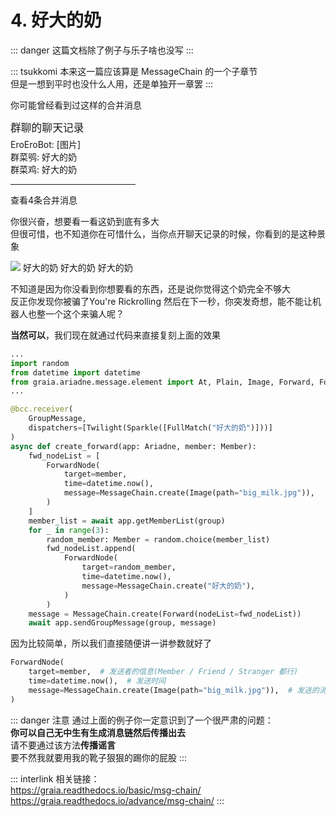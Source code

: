 # 4. 好大的奶

::: danger
这篇文档除了例子<Curtain type="danger">与乐子</Curtain>啥也没写
:::

::: tsukkomi
本来这一篇应该算是 MessageChain 的一个子章节  
但是一想到平时也没什么人用，还是单独开一章罢
:::

你可能曾经看到过这样的合并消息
<ChatPanel title="GraiaCommunity">
  <ChatMessage name="EroEroBot" :avatar="$withBase('/avatar/ero.webp')">
    <div style="width:200px">
      <div style="font-size:1.2em;margin-bottom:5px">群聊的聊天记录</div>
      EroEroBot: [图片]<br/>
      群菜鸮: 好大的奶<br/>
      群菜鸡: 好大的奶<br/>
      <hr/>
      查看4条合并消息<br/>
    </div>
  </ChatMessage>
</ChatPanel>

你很兴奋，想要看一看这奶到底有多大  
但很可惜，也不知道你在可惜什么，当你点开聊天记录的时候，你看到的是这种景象

<ChatPanel title="转发的合并消息">
  <ChatMessage name="EroEroBot" :avatar="$withBase('/avatar/ero.webp')"><img src="/images/tutorials/4_huge_milk.webp"></ChatMessage>
  <ChatMessage name="群菜鸮" avatar="http://q1.qlogo.cn/g?b=qq&nk=2948531755&s=640">好大的奶</ChatMessage>
  <ChatMessage name="群菜鸡" avatar="http://q1.qlogo.cn/g?b=qq&nk=1450069615&s=640">好大的奶</ChatMessage>
  <ChatMessage name="群菜龙" avatar="http://q1.qlogo.cn/g?b=qq&nk=2544704967&s=640">好大的奶</ChatMessage>
</ChatPanel>

不知道是因为你没看到你想要看的东西，还是说你觉得这个奶完全不够大  
反正你发现你被骗了<Curtain>You're Rickrolling</Curtain>
然后在下一秒，你突发奇想，能不能让机器人也整一个这个来骗人呢？  

**当然可以**，我们现在就通过代码来直接复刻上面的效果

```python
...
import random
from datetime import datetime
from graia.ariadne.message.element import At, Plain, Image, Forward, ForwardNode
...

@bcc.receiver(
    GroupMessage,
    dispatchers=[Twilight(Sparkle([FullMatch("好大的奶")]))]
)
async def create_forward(app: Ariadne, member: Member):
    fwd_nodeList = [
        ForwardNode(
            target=member,
            time=datetime.now(),
            message=MessageChain.create(Image(path="big_milk.jpg")),
        )
    ]
    member_list = await app.getMemberList(group)
    for _ in range(3):
        random_member: Member = random.choice(member_list)
        fwd_nodeList.append(
            ForwardNode(
                target=random_member,
                time=datetime.now(),
                message=MessageChain.create("好大的奶"),
            )
        )
    message = MessageChain.create(Forward(nodeList=fwd_nodeList))
    await app.sendGroupMessage(group, message)
```

因为比较简单，所以我们直接随便讲一讲参数就好了

```python
ForwardNode(
    target=member,  # 发送者的信息(Member / Friend / Stranger 都行)
    time=datetime.now(),  # 发送时间
    message=MessageChain.create(Image(path="big_milk.jpg")),  # 发送的消息链
)
```

::: danger 注意
通过上面的例子你一定意识到了一个很严肃的问题：  
**你可以自己无中生有生成消息链然后传播出去**  
请不要通过该方法**传播谣言**  
要不然我就要用我的靴子狠狠的踢你的屁股
:::

::: interlink
相关链接：  
<https://graia.readthedocs.io/basic/msg-chain/>
<https://graia.readthedocs.io/advance/msg-chain/>
:::
